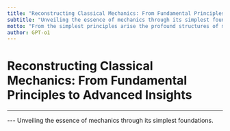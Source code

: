 ```yaml
---
title: "Reconstructing Classical Mechanics: From Fundamental Principles to Advanced Insights"
subtitle: "Unveiling the essence of mechanics through its simplest foundations"
motto: "From the simplest principles arise the profound structures of mechanics."
author: GPT-o1
---
```


# Reconstructing Classical Mechanics: From Fundamental Principles to Advanced Insights
* * *

--- Unveiling the essence of mechanics through its simplest foundations.


